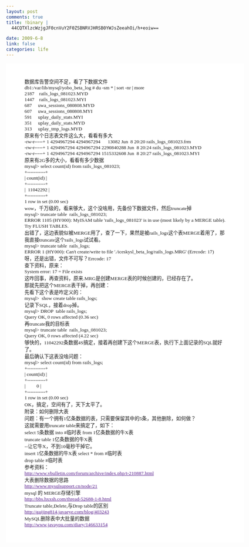 ```yaml
--- 
layout: post
comments: true
title: !binary |
  44CQTXlzcWzjgJF0cnVuY2F0ZSBNRVJHRSB0YWJsZeeahOi/h+eoiw==

date: 2009-6-8
link: false
categories: life
---
```

<span style="border-collapse: separate; color: #000000; font-family: Simsun; font-size: 16px; font-style: normal; font-variant: normal; font-weight: normal; letter-spacing: normal; line-height: normal; orphans: 2; text-indent: 0px; text-transform: none; white-space: normal; widows: 2; word-spacing: 0px;"> </span>
<div style="margin: 15px auto 25px; padding: 40px 50px; font-family: SimSun,宋体,'MS Song',serif; font-size: 10pt; background-color: #ffffff; min-height: 1100px; counter-reset: __goog_page__ 0; line-height: normal; width: 548px ! important; border: 1px 2px 2px 1px solid #cccccc #bbbbbb #bbbbbb #cccccc;">数据库告警空间不足，看了下数据文件
<div style="margin-top: 0px; margin-bottom: 0px;">
<div style="margin-top: 0px; margin-bottom: 0px;">db1:/var/lib/mysql/yobo_beta_log # du -sm * | sort -nr | more</div>
<div style="margin-top: 0px; margin-bottom: 0px;">
<div style="margin-top: 0px; margin-bottom: 0px;">2187    rails_logs_081023.MYD</div>
<div style="margin-top: 0px; margin-bottom: 0px;">1447    rails_logs_081023.MYI</div>
</div>
<div style="margin-top: 0px; margin-bottom: 0px;">687     uwa_sessions_080808.MYD</div>
<div style="margin-top: 0px; margin-bottom: 0px;">607     uwa_sessions_080808.MYI</div>
<div style="margin-top: 0px; margin-bottom: 0px;">591     uplay_daily_stats.MYI</div>
<div style="margin-top: 0px; margin-bottom: 0px;">351     uplay_daily_stats.MYD</div>
<div style="margin-top: 0px; margin-bottom: 0px;">313     uplay_tmp_logs.MYD</div>
<div style="margin-top: 0px; margin-bottom: 0px;"></div>
<div style="margin-top: 0px; margin-bottom: 0px;">原来有个日志表文件这么大，看看有多大</div>
</div>
<div style="margin-top: 0px; margin-bottom: 0px;">
<div style="margin-top: 0px; margin-bottom: 0px;">-rw-r-----+ 1 4294967294 4294967294      13082 Jun  8 20:20 rails_logs_081023.frm</div>
<div style="margin-top: 0px; margin-bottom: 0px;">-rw-r-----+ 1 4294967294 4294967294 2290840288 Jun  8 20:24 rails_logs_081023.MYD</div>
<div style="margin-top: 0px; margin-bottom: 0px;">-rw-r-----+ 1 4294967294 4294967294 1515332608 Jun  8 20:27 rails_logs_081023.MYI</div>
<div style="margin-top: 0px; margin-bottom: 0px;"></div>
<div style="margin-top: 0px; margin-bottom: 0px;">原来有2G多的大小，看看有多少数据</div>
<div style="margin-top: 0px; margin-bottom: 0px;">
<div style="margin-top: 0px; margin-bottom: 0px;">mysql&gt; select count(id) from rails_logs_081023;</div>
<div style="margin-top: 0px; margin-bottom: 0px;">+-----------+</div>
<div style="margin-top: 0px; margin-bottom: 0px;">| count(id) |</div>
<div style="margin-top: 0px; margin-bottom: 0px;">+-----------+</div>
<div style="margin-top: 0px; margin-bottom: 0px;">|  11042292 |</div>
<div style="margin-top: 0px; margin-bottom: 0px;">+-----------+</div>
<div style="margin-top: 0px; margin-bottom: 0px;">1 row in set (0.00 sec)</div>
<div style="margin-top: 0px; margin-bottom: 0px;"></div>
<div style="margin-top: 0px; margin-bottom: 0px;">wow，千万级的，看来够大，这个没啥用，先备份下数据文件，然后truncate掉</div>
<div style="margin-top: 0px; margin-bottom: 0px;">mysql&gt; truncate table  rails_logs_081023;</div>
<div style="margin-top: 0px; margin-bottom: 0px;">ERROR 1105 (HY000): MyISAM table 'rails_logs_081023' is in use (most likely by a MERGE table). Try FLUSH TABLES.</div>
<div style="margin-top: 0px; margin-bottom: 0px;"></div>
<div style="margin-top: 0px; margin-bottom: 0px;">出错了，这边表貌似被MERGE用了，查了一下，果然是被rails_logs这个表MERGE着用了，那我直接truncate这个rails_logs试试看。</div>
<div style="margin-top: 0px; margin-bottom: 0px;">mysql&gt; truncate table  rails_logs;</div>
<div style="margin-top: 0px; margin-bottom: 0px;">ERROR 1 (HY000): Can't create/write to file './iceskysl_beta_log/rails_logs.MRG' (Errcode: 17)</div>
<div style="margin-top: 0px; margin-bottom: 0px;"></div>
<div style="margin-top: 0px; margin-bottom: 0px;">呀，还是出错，文件不可写？Errcode: 17</div>
<div style="margin-top: 0px; margin-bottom: 0px;">查下资料，原来：</div>
<div style="margin-top: 0px; margin-bottom: 0px;">System error: 17 = File exists</div>
<div style="margin-top: 0px; margin-bottom: 0px;"></div>
<div style="margin-top: 0px; margin-bottom: 0px;">这咋回事，再查资料，原来.MRG是创建MERGE表的时候创建的，已经存在了。</div>
<div style="margin-top: 0px; margin-bottom: 0px;"></div>
<div style="margin-top: 0px; margin-bottom: 0px;">那就先把这个MERGE表干掉，再创建：</div>
<div style="margin-top: 0px; margin-bottom: 0px;">先看下这个表是咋定义的：</div>
<div style="margin-top: 0px; margin-bottom: 0px;">mysql&gt;  show create table rails_logs;</div>
<div style="margin-top: 0px; margin-bottom: 0px;"></div>
<div style="margin-top: 0px; margin-bottom: 0px;">记录下SQL，接着drop掉。</div>
<div style="margin-top: 0px; margin-bottom: 0px;">mysql&gt; DROP  table rails_logs;</div>
<div style="margin-top: 0px; margin-bottom: 0px;">Query OK, 0 rows affected (0.36 sec)</div>
<div style="margin-top: 0px; margin-bottom: 0px;"></div>
<div style="margin-top: 0px; margin-bottom: 0px;">再truncate我的目标表</div>
<div style="margin-top: 0px; margin-bottom: 0px;">mysql&gt; truncate table  rails_logs_081023;</div>
<div style="margin-top: 0px; margin-bottom: 0px;">Query OK, 0 rows affected (4.22 sec)</div>
</div>
</div>
<div style="margin-top: 0px; margin-bottom: 0px;">够快的，11042292条数据4S搞定，接着再创建下这个MERGE表，执行下上面记录的SQL就好了。</div>
<div style="margin-top: 0px; margin-bottom: 0px;"></div>
<div style="margin-top: 0px; margin-bottom: 0px;">最后确认下这表没啥问题：</div>
<div style="margin-top: 0px; margin-bottom: 0px;">
<div style="margin-top: 0px; margin-bottom: 0px;">mysql&gt; select count(id) from rails_logs;</div>
<div style="margin-top: 0px; margin-bottom: 0px;">+-----------+</div>
<div style="margin-top: 0px; margin-bottom: 0px;">| count(id) |</div>
<div style="margin-top: 0px; margin-bottom: 0px;">+-----------+</div>
<div style="margin-top: 0px; margin-bottom: 0px;">|         0 |</div>
<div style="margin-top: 0px; margin-bottom: 0px;">+-----------+</div>
<div style="margin-top: 0px; margin-bottom: 0px;">1 row in set (0.00 sec)</div>
<div style="margin-top: 0px; margin-bottom: 0px;"></div>
<div style="margin-top: 0px; margin-bottom: 0px;">OK，搞定，空间有了，天下太平了。</div>
<div style="margin-top: 0px; margin-bottom: 0px;"></div>
<div style="margin-top: 0px; margin-bottom: 0px;">附录：如何删除大表</div>
<div style="margin-top: 0px; margin-bottom: 0px;">
<div style="margin-top: 0px; margin-bottom: 0px;">问题：有一个拥有1亿条数据的表，只需要保留其中的5条，其他删除，如何做？</div>
<div style="margin-top: 0px; margin-bottom: 0px;">这就需要用truncate table来搞定了，如下：</div>
<div style="margin-top: 0px; margin-bottom: 0px;">select 5条数据 into #临时表 from 1亿条数据的牛X表</div>
<div style="margin-top: 0px; margin-bottom: 0px;">truncate table 1亿条数据的牛X表</div>
<div style="margin-top: 0px; margin-bottom: 0px;">--让它牛X，不到10毫秒干掉它。</div>
<div style="margin-top: 0px; margin-bottom: 0px;">insert 1亿条数据的牛X表 select * from #临时表</div>
<div style="margin-top: 0px; margin-bottom: 0px;">drop table #临时表</div>
<div style="margin-top: 0px; margin-bottom: 0px;"></div>
</div>
</div>
<div style="margin-top: 0px; margin-bottom: 0px;">参考资料：</div>
<div style="margin-top: 0px; margin-bottom: 0px;"><a style="color: #551a8b;" href="http://www.vbulletin.com/forum/archive/index.php/t-210887.html">http://www.vbulletin.com/forum/archive/index.php/t-210887.html</a></div>
<div style="margin-top: 0px; margin-bottom: 0px;"></div>
<div style="margin-top: 0px; margin-bottom: 0px;">大表删除数据的思路</div>
<div style="margin-top: 0px; margin-bottom: 0px;"><a style="color: #551a8b;" href="http://www.mysqlsupport.cn/node/21">http://www.mysqlsupport.cn/node/21</a></div>
<div style="margin-top: 0px; margin-bottom: 0px;"></div>
mysql 的 MERGE存储引擎
<div style="margin-top: 0px; margin-bottom: 0px;"><a style="color: #551a8b;" href="http://bbs.hxxsh.com/thread-52688-1-8.html">http://bbs.hxxsh.com/thread-52688-1-8.html</a></div>
<div style="margin-top: 0px; margin-bottom: 0px;"></div>
Truncate table,Delete,与Drop table的区别
<div style="margin-top: 0px; margin-bottom: 0px;"><a style="color: #551a8b;" href="http://gaijing814.javaeye.com/blog/403243">http://gaijing814.javaeye.com/blog/403243</a></div>
<div style="margin-top: 0px; margin-bottom: 0px;"></div>
<div style="margin-top: 0px; margin-bottom: 0px;">MySQL删除表中大批量的数据</div>
<div style="margin-top: 0px; margin-bottom: 0px;"><a style="color: #551a8b;" href="http://www.javayou.com/diary/146633154">http://www.javayou.com/diary/146633154</a></div>
</div>
